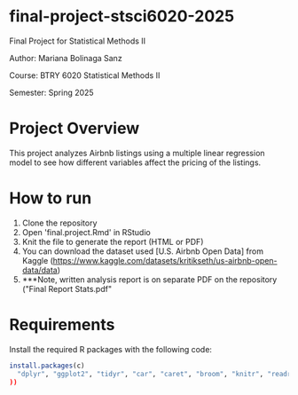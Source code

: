 # final-project-stsci6020-2025
Final Project for Statistical Methods II

Author: Mariana Bolinaga Sanz

Course: BTRY 6020 Statistical Methods II

Semester: Spring 2025

# Project Overview
This project analyzes Airbnb listings using a multiple linear regression model to see how different variables affect the pricing of the listings. 

# How to run
1. Clone the repository
2. Open 'final.project.Rmd' in RStudio
3. Knit the file to generate the report (HTML or PDF)
4. You can download the dataset used [U.S. Airbnb Open Data] from Kaggle (https://www.kaggle.com/datasets/kritikseth/us-airbnb-open-data/data)
5. ***Note, written analysis report is on separate PDF on the repository ("Final Report Stats.pdf"

# Requirements 
Install the required R packages with the following code:

```r
install.packages(c)
  "dplyr", "ggplot2", "tidyr", "car", "caret", "broom", "knitr", "readr"
))
```
   
